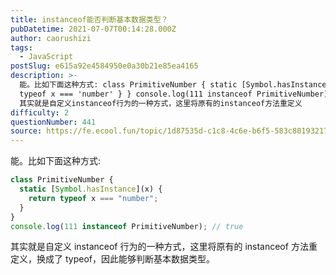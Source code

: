 ```yaml
---
title: instanceof能否判断基本数据类型？
pubDatetime: 2021-07-07T00:14:28.000Z
author: caorushizi
tags:
  - JavaScript
postSlug: e615a92e4584950e0a30b21e85ea4165
description: >-
  能。比如下面这种方式: class PrimitiveNumber { static [Symbol.hasInstance](x) { return
  typeof x === 'number' } } console.log(111 instanceof PrimitiveNumber) // true
  其实就是自定义instanceof行为的一种方式，这里将原有的instanceof方法重定义
difficulty: 2
questionNumber: 441
source: https://fe.ecool.fun/topic/1d87535d-c1c8-4c6e-b6f5-583c80193217
---
```


能。比如下面这种方式:

```js
class PrimitiveNumber {
  static [Symbol.hasInstance](x) {
    return typeof x === "number";
  }
}
console.log(111 instanceof PrimitiveNumber); // true
```

其实就是自定义 instanceof 行为的一种方式，这里将原有的 instanceof 方法重定义，换成了 typeof，因此能够判断基本数据类型。
